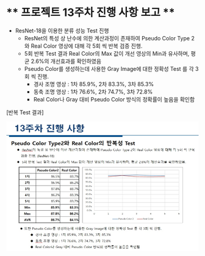 # ** 프로젝트 13주차 진행 사항 보고 ** 

- ResNet-18을 이용한 분류 성능 Test 진행
    + ResNet의 특성 상 난수에 의한 계산과정이 존재하여 Pseudo Color Type 2와 Real Color 영상에 대해 각 5회 씩 반복 검증 진행.
    + 5회 반복 Test 결과 Real Color의 Max 값이 개선 영상의 Min과 유사하며, 평균 2.6%의 개선효과를 확인하였음
    + Pseudo Color를 생성하는데 사용한 Gray Image에 대한 정확성 Test 를 각 3회 씩 진행.
        * 경사 조명 영상 : 1차 85.9%, 2차 83.3%, 3차 85.3%
        * 동축 조명 영상 : 1차 76.6%, 2차 74.7%, 3차 72.8%
        * Real Color나 Gray 대비 Pseudo Color 방식의 정확률이 높음을 확인함

[반복 Test 결과]</p>
<img src="./반복 Test 결과 보고.jpg"  width="640" height="340"> 

<p align="center">
 
</p>
</br>